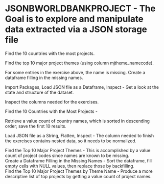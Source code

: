 # JSONBWORLDBANKPROJECT - The Goal is to explore and manipulate data extracted via a JSON storage file

Find the 10 countries with the most projects.  

Find the top 10 major project themes (using column mjtheme_namecode). 

For some entries in the exercise above, the name is missing. Create a dataframe filling in the missing names.   

Import Packages, Load JSON file as a Dataframe, Inspect - Get a look at the state and structure of the dataset. 

Inspect the columns needed for the exercises. 

Find the 10 Countries with the Most Projects - 

Retrieve a value count of country names, which is sorted in descending order; save the first 10 results.

Load JSON file as a String, Flatten, Inspect - The column needed to finish the exercises contains nested data, 
so it needs to be normalized. 

Find the Top 10 Major Project Themes - 
This is accomplished by a value count of project codes since names are known to be missing.  
Create a Dataframe Filling in the Missing Names - 
Sort the dataframe, fill empty cells with NULL values, then replace those by backfilling.  
Find the Top 10 Major Project Themes by Theme Name - 
Produce a more descriptive list of top projects by getting a value count of project names.
